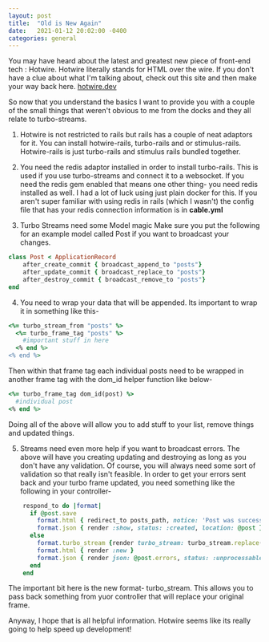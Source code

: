 ```yaml
---
layout: post
title:  "Old is New Again"
date:   2021-01-12 20:02:00 -0400
categories: general
---
```

You may have heard about the latest and greatest new piece of front-end tech : Hotwire. Hotwire literally stands for HTML over the wire. If you don't have a clue about what I'm talking about, check out this site and then make your way back here. [hotwire.dev](https://hotwire.dev)

So now that you understand the basics I want to provide you with a couple of the small things that weren't obvious to me from the docks and they all relate to turbo-streams.

1. Hotwire is not restricted to rails but rails has a couple of neat adaptors for it.
You can install hotwire-rails, turbo-rails and or stimulus-rails. Hotwire-rails is just turbo-rails and stimulus rails bundled together. 

2. You need the redis adaptor installed in order to install turbo-rails. 
This is used if you use turbo-streams and connect it to a websocket. If you need the redis gem enabled that means one other thing- you need redis installed as well. I had a lot of luck using just plain docker for this. If you aren't super familiar with using redis in rails (which I wasn't) the config file that has your redis connection information is in **cable.yml**

3. Turbo Streams need some Model magic
Make sure you put the following for an example model called Post if you want to broadcast your changes.
```ruby
class Post < ApplicationRecord
    after_create_commit { broadcast_append_to "posts"}
    after_update_commit { broadcast_replace_to "posts"}
    after_destroy_commit { broadcast_remove_to "posts"}
end
```

4. You need to wrap your data that will be appended.
Its important to wrap it in something like this-
```ruby
<%= turbo_stream_from "posts" %>
  <%= turbo_frame_tag "posts" %>
    #important stuff in here
  <% end %>
<% end %>
```
Then within that frame tag each individual posts need to be wrapped in another frame tag with the dom_id helper function like below-
```ruby
<%= turbo_frame_tag dom_id(post) %>
  #individual post
<% end %>
```
Doing all of the above will allow you to add stuff to your list, remove things and updated things.

5. Streams need even more help if you want to broadcast errors.
The above will have you creating updating and destroying as long as you don't have any validation. Of course, you will always need some sort of validation so that really isn't feasible. In order to get your errors sent back and your turbo frame updated, you need something like the following in your controller-
```ruby
    respond_to do |format|
      if @post.save
        format.html { redirect_to posts_path, notice: 'Post was successfully created.' }
        format.json { render :show, status: :created, location: @post }
      else
        format.turbo_stream {render turbo_stream: turbo_stream.replace(@post, partial: "posts/form", locals: {post: @post})}
        format.html { render :new }
        format.json { render json: @post.errors, status: :unprocessable_entity }
      end
    end
```
The important bit here is the new format- turbo_stream. This allows you to pass back something from yuor controller that will replace your original frame.

Anyway, I hope that is all helpful information. Hotwire seems like its really going to help speed up development!
